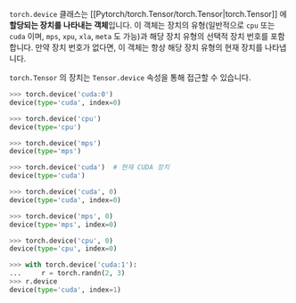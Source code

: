`torch.device`  클래스는 [[Pytorch/torch.Tensor/torch.Tensor|torch.Tensor]] 에 **할당되는 장치를 나타내는 객체**입니다. 이 객체는 장치의 유형(일반적으로 `cpu` 또는 `cuda` 이며, `mps`, `xpu`, `xla`, `meta` 도 가능)과 해당 장치 유형의 선택적 장치 번호를 포함합니다. 만약 장치 번호가 없다면, 이 객체는 항상 해당 장치 유형의 현재 장치를 나타냅니다.

`torch.Tensor` 의 장치는 `Tensor.device` 속성을 통해 접근할 수 있습니다.

```python
>>> torch.device('cuda:0')
device(type='cuda', index=0)

>>> torch.device('cpu')
device(type='cpu')

>>> torch.device('mps')
device(type='mps')

>>> torch.device('cuda')  # 현재 CUDA 장치
device(type='cuda')
```

```python
>>> torch.device('cuda', 0)
device(type='cuda', index=0)

>>> torch.device('mps', 0)
device(type='mps', index=0)

>>> torch.device('cpu', 0)
device(type='cpu', index=0)
```

```python
>>> with torch.device('cuda:1'):
...     r = torch.randn(2, 3)
>>> r.device
device(type='cuda', index=1)
```

